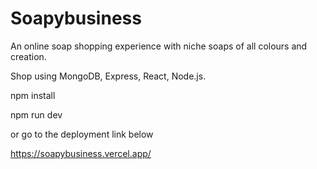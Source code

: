 # Soapybusiness

An online soap shopping experience with niche soaps of all colours and creation. 


Shop using  MongoDB, Express, React, Node.js.

npm install

npm run dev 

or go to the deployment link below 

https://soapybusiness.vercel.app/
